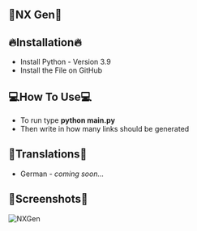 ##     👾NX Gen👾


## **🔥Installation🔥**

 - Install Python - Version 3.9
 - Install the File on GitHub

## **💻How To Use💻**

 - To run type **python main.py**
 - Then write in how many links should be generated

## **📑Translations📑**
 
 - German - _coming soon..._

## **📸Screenshots📸**
![NXGen](https://user-images.githubusercontent.com/118767815/216083931-b84b9971-2dc4-4246-b515-bc2395122ea7.JPG)
